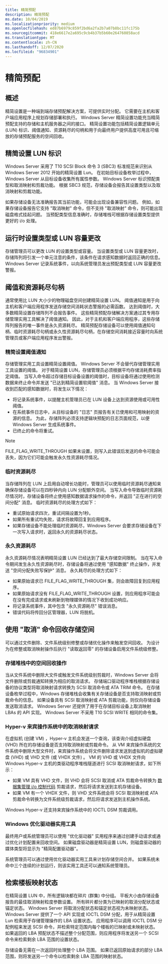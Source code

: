 ```yaml
---
title: 精简预配
description: 精简预配
ms.date: 10/04/2019
ms.localizationpriority: medium
ms.openlocfilehash: ed87b6979c859f2bd6a2fa2b7a07b8bc11fc175b
ms.sourcegitcommit: 418e6617e2a695c9cb4b37b5b60e264760858acd
ms.translationtype: MT
ms.contentlocale: zh-CN
ms.lasthandoff: 12/07/2020
ms.locfileid: "96834901"
---
```

# <a name="thin-provisioning"></a>精简预配

## <a name="overview"></a>概述

精简设置是一种端到端存储预配解决方案，可提供实时分配。 它需要在主机和客户端应用程序上规划存储部署和执行。 Windows Server 精简设置功能充当精简预配支持的存储和主机服务器之间的接口。 精简设置功能包括精简设置逻辑单元 (LUN) 标识、阈值通知、资源耗尽的句柄和用于向最终用户提供高度可用且可缩放的存储预配服务的空间回收。

## <a name="thin-provisioning-lun-identification"></a>精简设置 LUN 标识

Windows Server 采用了 T10 SCSI Block 命令 3 (SBC3) 标准规范来识别从 Windows Server 2012 开始的精简设置 Lun。 在初始目标设备枚举过程中，Windows Server 从目标设备收集所有属性参数。 Windows Server 标识预配类型和取消映射和剪裁功能。 根据 SBC3 规范，存储设备会报告其设置类型以及取消映射和剪裁功能。

如果存储设备无法准确报告其当前功能，可能会出现设备兼容性问题。 例如，如果存储设备报告它支持 "取消映射" 命令，但不支持 "取消映射" 命令，则可能出现磁盘格式挂起问题。 当预配类型信息准确时，存储堆栈可根据存储设置类型提供更好的 i/o 处理。

## <a name="run-time-provisioning-type-or-lun-capacity-changes"></a>运行时设置类型或 LUN 容量更改

存储管理员可以更改 LUN 的设置类型或容量。 当设置类型或 LUN 容量更改时，存储阵列将引发一个单元注意的条件，该条件在请求感知数据时返回正确的信息。 Windows Server 记录系统事件，以向系统管理员发出预配类型或 LUN 容量更改警报。

## <a name="threshold-and-resource-exhaustion-handles"></a>阈值和资源耗尽句柄

通常使用比 LUN 大小少的物理磁盘空间创建精简设置 LUN。 阈值通知是用于向主机和客户端应用程序发送存储空间消耗状态警报的必需函数。 达到阈值时，大多数精简设置存储阵列不会报告事件。 这些精简预配存储解决方案通过其专用存储管理实用工具解决了阈值通知。 因此，对于主机和客户端应用程序，这些存储阵列报告的唯一事件是永久资源耗尽。 精简预配存储设备可以使用阈值通知句柄、临时资源耗尽句柄或永久性资源耗尽句柄，在存储空间消耗接近容量时向系统管理员或客户端应用程序发出警报。

### <a name="thin-provisioning-threshold-notification"></a>精简设置阈值通知

存储管理实用工具设置精简设置阈值。 Windows Server 不会替代存储管理实用工具设置的阈值。 对于精简设置 LUN，存储管理员必须根据平均存储消耗费率指定阈值。 当写入命令超过存储目标设备设置的阈值时，目标设备将通过使用检测数据来终止命令并发送 "已达到精简设置软阈值" 消息。 当 Windows Server 接收到匹配的感知数据时，将发生以下情况：

- 将记录系统事件，以提醒主机管理员已在 LUN 设备上达到资源使用或可用性阈值。
- 在系统事件日志中，从目标设备的 "日志" 页报告有关已使用和可用映射的资源的信息。 为此，存储阵列必须支持逻辑块预配的日志页面规范，以便 Windows Server 生成系统事件。
- 已终止的命令将重试。

> [!NOTE]
> FILE_FLAG_WRITE_THROUGH 如果未设置，则写入此错误后发送的命令可能会丢失，因为它们可能会触发永久性资源耗尽情况。

### <a name="temporary-resource-exhaustion"></a>临时资源耗尽

当存储阵列在 LUN 上启用自动增长功能时，管理员可以使用临时资源耗尽通知来确保存储设备可以在四秒钟内向 LUN 分配额外空间。 当写入命令导致临时资源耗尽情况时，存储设备将终止使用感知数据请求操作的命令，并返回 "正在进行的空间分配" 消息。 临时资源耗尽的处理方式如下：

- 重试原始请求四次，重试间隔设置为1秒。
- 如果所有重试均失败，请求将故障回复到应用程序。
- 如果存储设备不能处理临时资源耗尽，Windows Server 会要求存储设备在下一次写入请求时，返回永久的资源耗尽状态。

### <a name="permanent-resource-exhaustion"></a>永久资源耗尽

永久资源耗尽情况表明精简设置 LUN 已经达到了最大存储空间限制。 当在写入命令期间发生永久性资源耗尽时，存储设备将通过使用 "感知数据" 终止操作，并发送 "空间分配失败写保护" 消息。 永久耗尽的处理方式如下：

- 如果原始请求已 FILE_FLAG_WRITE_THROUGH 集，则会故障回复到应用程序。
- 如果原始请求没有 FILE_FLAG_WRITE_THROUGH 设置，则应用程序可能会在没有完成请求或未刷新到物理媒体的情况下收到成功响应。
- 将记录系统事件，其中包含 "永久资源耗尽" 错误消息。
- 错误代码将传回分区管理器，LUN 将脱机。

## <a name="storage-space-reclamation-using-the-unmap-command"></a>使用 "取消" 命令回收存储空间

可以通过文件删除、文件系统级别修整或存储优化操作来触发空间回收。 为设计为在修整或取消映射操作后执行 "读取返回零" 的存储设备启用文件系统级修整。

### <a name="space-reclamation-operation-in-the-storage-stack"></a>存储堆栈中的空间回收操作

当从文件系统中删除大文件或触发文件系统级别剪裁时，Windows Server 会将文件删除或剪裁通知转换为相应的取消请求。 存储端口驱动程序堆栈根据存储设备的协议类型将取消映射请求转换为 SCSI 取消命令或 ATA TRIM 命令。 在存储设备枚举过程中，Windows 存储堆栈会收集有关存储设备是否支持取消映射或剪裁命令的信息。 如果设备具有 SCSI 取消映射或 ATA 剪裁功能，则仅向存储设备发送取消请求。 Windows Server 还提供了用于在存储目标设备上取消映射 LBAs 的 API 实现。 Windows Server 不采用 T10 SCSI WRITE 相同的命令集。

### <a name="unmap-requests-from-the-hyper-v-guest-operating-system"></a>Hyper-v 来宾操作系统中的取消映射请求

在虚拟机 (创建 VM) ，Hyper-v 主机会发送一个查询，该查询介绍虚拟硬盘 (VHD) 所在的存储设备是否支持取消映射或剪裁命令。 从 VM 来宾操作系统的文件系统中删除大型文件时，来宾操作系统会将文件删除请求发送到虚拟机的虚拟硬盘 (VHD) 或 VHD 文件 (或 VHDX 文件) 。 VM 的 VHD 或 VHDX 文件向 Windows Hyper-v 主机的类驱动程序堆栈隧道进行 SCSI 取消映射请求，如下所示：

- 如果 VM 具有 VHD 文件，则 VHD 会将 SCSI 取消或 ATA 剪裁命令转换为 [数据集管理 i/o 控制代码](./data-set-management-overview.md) 剪裁请求，然后将请求发送到主机存储设备。
- 如果 VM 有一个 VHDX 文件，则 VHD 文件系统会将 SCSI 取消映射或 ATA 剪裁命令转换为文件系统级剪裁请求，然后将请求发送到主机操作系统。

Windows Hyper-v 还支持来宾操作系统中的 IOCTL DSM 剪裁调用。

### <a name="windows-optimize-drives-utility"></a>Windows 优化驱动器实用工具

最终用户或系统管理员可以使用 "优化驱动器" 实用程序来通过创建手动请求或通过优化计划配置来回收空间。 如果磁盘驱动器是精简设置 LUN，则磁盘驱动器的媒体类型将显示为 "精简配置驱动器"。

系统管理员可以通过使用优化驱动器实用工具来计划存储空间合并。 如果系统未命中三个连续的计划运行，则该实用工具还可以通知系统管理员。

## <a name="retrieving-the-slab-mapping-state"></a>检索楼板映射状态

在精简设置 LUN 中，所有逻辑块都在碎片 (群集) 中分组。 平板大小由存储设备报告的最佳取消映射粒度参数设置。 所有碎片都分类为已映射的取消分配状态或锚定状态。 Windows Server 将取消分配状态和锚定状态视为未映射状态。 Windows Server 提供了一个 API 实现或 IOCTL DSM 分配，用于从精简设置 Lun 检索用于存储管理操作的 LBA 设置状态。 应用程序可以调用 IOCTL DSM 分配例程来发送 SCSI 命令，并检索特定范围内每个楼板的已映射或未映射状态。 如果返回的 LBA 预配状态不描述整个分配范围，则应用程序将发送另一个 SCSI 命令来检索剩余 LBA 范围的设置状态。

存储设备无需在一次返回时处理整个 LBA 范围。 如果已返回原始请求的部分 LBA 范围，则将发送另一个命令以检索剩余 LBA 范围的映射状态。
